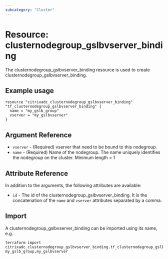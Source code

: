 ```yaml
---
subcategory: "Cluster"
---
```


# Resource: clusternodegroup_gslbvserver_binding

The clusternodegroup_gslbvserver_binding resource is used to create clusternodegroup_gslbvserver_binding.


## Example usage

```hcl
resource "citrixadc_clusternodegroup_gslbvserver_binding" "tf_clusternodegroup_gslbvserver_binding" {
  name = "my_gslb_group"
  vserver = "my_gslbvserver"
}
```


## Argument Reference

* `vserver` - (Required) vserver that need to be bound to this nodegroup.
* `name` - (Required) Name of the nodegroup. The name uniquely identifies the nodegroup on the cluster. Minimum length =  1


## Attribute Reference

In addition to the arguments, the following attributes are available:

* `id` - The id of the clusternodegroup_gslbvserver_binding. It is the concatenation of the `name` and `vserver` attributes separated by a comma.


## Import

A clusternodegroup_gslbvserver_binding can be imported using its name, e.g.

```shell
terraform import citrixadc_clusternodegroup_gslbvserver_binding.tf_clusternodegroup_gslbvserver_binding my_gslb_group,my_gslbvserver
```

